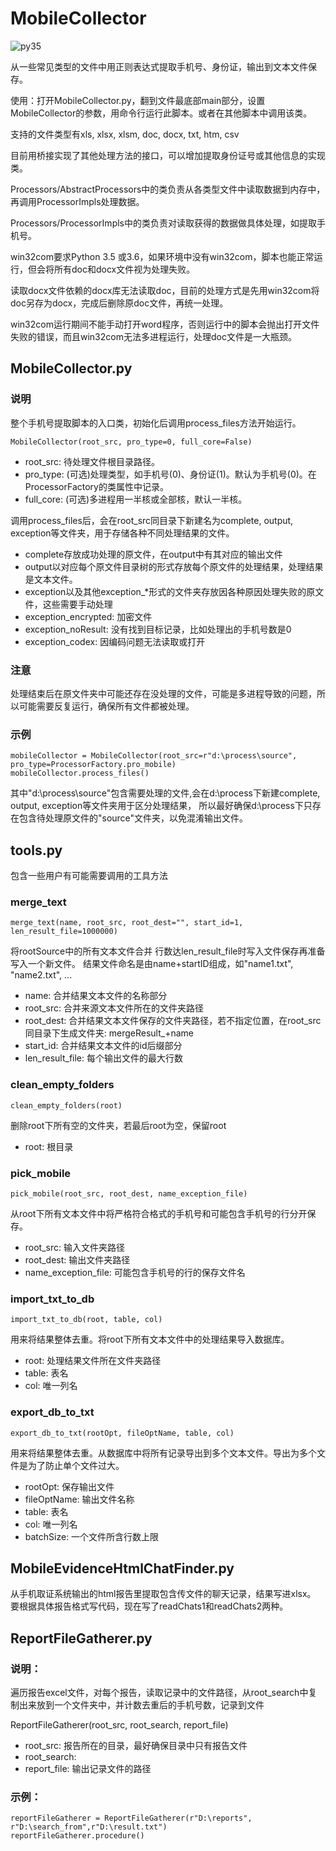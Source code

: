 # MobileCollector

![py35][py35]

从一些常见类型的文件中用正则表达式提取手机号、身份证，输出到文本文件保存。

使用：打开MobileCollector.py，翻到文件最底部main部分，设置MobileCollector的参数，用命令行运行此脚本。或者在其他脚本中调用该类。

支持的文件类型有xls, xlsx, xlsm, doc, docx, txt, htm, csv

目前用桥接实现了其他处理方法的接口，可以增加提取身份证号或其他信息的实现类。

Processors/AbstractProcessors中的类负责从各类型文件中读取数据到内存中，再调用ProcessorImpls处理数据。

Processors/ProcessorImpls中的类负责对读取获得的数据做具体处理，如提取手机号。

win32com要求Python 3.5 或3.6，如果环境中没有win32com，脚本也能正常运行，但会将所有doc和docx文件视为处理失败。

读取docx文件依赖的docx库无法读取doc，目前的处理方式是先用win32com将doc另存为docx，完成后删除原doc文件，再统一处理。

win32com运行期间不能手动打开word程序，否则运行中的脚本会抛出打开文件失败的错误，而且win32com无法多进程运行，处理doc文件是一大瓶颈。


## MobileCollector.py

### 说明
整个手机号提取脚本的入口类，初始化后调用process_files方法开始运行。

	MobileCollector(root_src, pro_type=0, full_core=False)

*	root_src: 待处理文件根目录路径。
*	pro_type: (可选)处理类型，如手机号(0)、身份证(1)。默认为手机号(0)。在ProcessorFactory的类属性中记录。
*	full_core: (可选)多进程用一半核或全部核，默认一半核。

调用process_files后，会在root_src同目录下新建名为complete, output, exception等文件夹，用于存储各种不同处理结果的文件。

*	complete存放成功处理的原文件，在output中有其对应的输出文件
*	output以对应每个原文件目录树的形式存放每个原文件的处理结果，处理结果是文本文件。
*	exception以及其他exception_*形式的文件夹存放因各种原因处理失败的原文件，这些需要手动处理
*	exception_encrypted: 加密文件
*	exception_noResult: 没有找到目标记录，比如处理出的手机号数是0
*	exception_codex: 因编码问题无法读取或打开

### 注意
处理结束后在原文件夹中可能还存在没处理的文件，可能是多进程导致的问题，所以可能需要反复运行，确保所有文件都被处理。

### 示例
	mobileCollector = MobileCollector(root_src=r"d:\process\source", pro_type=ProcessorFactory.pro_mobile)
	mobileCollector.process_files()

其中"d:\process\source"包含需要处理的文件,会在d:\process下新建complete, output, exception等文件夹用于区分处理结果，
所以最好确保d:\process下只存在包含待处理原文件的"source"文件夹，以免混淆输出文件。


## tools.py
包含一些用户有可能需要调用的工具方法

### merge_text
	merge_text(name, root_src, root_dest="", start_id=1, len_result_file=1000000)

将rootSource中的所有文本文件合并
行数达len_result_file时写入文件保存再准备写入一个新文件。
结果文件命名是由name+startID组成，如"name1.txt", "name2.txt", ...
*	name: 合并结果文本文件的名称部分
*	root_src: 合并来源文本文件所在的文件夹路径
*	root_dest: 合并结果文本文件保存的文件夹路径，若不指定位置，在root_src同目录下生成文件夹: mergeResult_+name
*	start_id: 合并结果文本文件的id后缀部分
*	len_result_file: 每个输出文件的最大行数

### clean_empty_folders
	clean_empty_folders(root)
删除root下所有空的文件夹，若最后root为空，保留root
*	root: 根目录

### pick_mobile
	pick_mobile(root_src, root_dest, name_exception_file)
从root下所有文本文件中将严格符合格式的手机号和可能包含手机号的行分开保存。
*	root_src: 输入文件夹路径
*	root_dest: 输出文件夹路径
*	name_exception_file: 可能包含手机号的行的保存文件名

### import_txt_to_db
	import_txt_to_db(root, table, col)
用来将结果整体去重。将root下所有文本文件中的处理结果导入数据库。
*	root: 处理结果文件所在文件夹路径
*	table: 表名
*	col: 唯一列名

### export_db_to_txt
	export_db_to_txt(rootOpt, fileOptName, table, col)
用来将结果整体去重。从数据库中将所有记录导出到多个文本文件。导出为多个文件是为了防止单个文件过大。
*	rootOpt: 保存输出文件
*	fileOptName: 输出文件名称
*	table: 表名
*	col: 唯一列名
*	batchSize: 一个文件所含行数上限


## MobileEvidenceHtmlChatFinder.py
从手机取证系统输出的html报告里提取包含传文件的聊天记录，结果写进xlsx。
要根据具体报告格式写代码，现在写了readChats1和readChats2两种。

## ReportFileGatherer.py
### 说明：
遍历报告excel文件，对每个报告，读取记录中的文件路径，从root_search中复制出来放到一个文件夹中，并计数去重后的手机号数，记录到文件

ReportFileGatherer(root_src, root_search, report_file)
*	root_src: 报告所在的目录，最好确保目录中只有报告文件
*	root_search: 
*	report_file: 输出记录文件的路径

### 示例：
	reportFileGatherer = ReportFileGatherer(r"D:\reports", r"D:\search_from",r"D:\result.txt")
	reportFileGatherer.procedure()


[py35]: https://img.shields.io/badge/python-3.5-red.svg